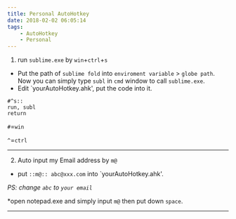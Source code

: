 ```yaml
---
title: Personal AutoHotkey
date: 2018-02-02 06:05:14
tags:
    - AutoHotkey
    - Personal
---
```





1. run `sublime.exe` by `win`+`ctrl`+`s`

* Put the path of `sublime fold` into `enviroment variable` > `globe path`. Now you can simply type `subl` in `cmd` window to call `sublime.exe`.
* Edit `yourAutoHotkey.ahk', put the code into it.

```
#^s::
run, subl
return
```

`#`=`win`  

`^`=`ctrl`


--------------------------------------------------------------------------


 2. Auto input my Email address by `m@`

* put `::m@:: abc@xxx.com` into `yourAutoHotkey.ahk'.

 *PS: change `abc` to `your email`*

*open notepad.exe and simply input `m@` then put down `space`.



--------------------------------------------------------------------------